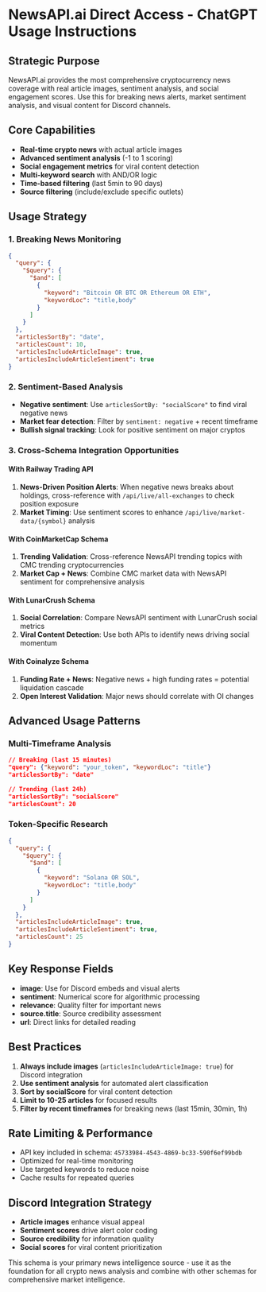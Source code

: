 # NewsAPI.ai Direct Access - ChatGPT Usage Instructions

## Strategic Purpose
NewsAPI.ai provides the most comprehensive cryptocurrency news coverage with real article images, sentiment analysis, and social engagement scores. Use this for breaking news alerts, market sentiment analysis, and visual content for Discord channels.

## Core Capabilities
- **Real-time crypto news** with actual article images
- **Advanced sentiment analysis** (-1 to 1 scoring)
- **Social engagement metrics** for viral content detection
- **Multi-keyword search** with AND/OR logic
- **Time-based filtering** (last 5min to 90 days)
- **Source filtering** (include/exclude specific outlets)

## Usage Strategy

### 1. Breaking News Monitoring
```json
{
  "query": {
    "$query": {
      "$and": [
        {
          "keyword": "Bitcoin OR BTC OR Ethereum OR ETH",
          "keywordLoc": "title,body"
        }
      ]
    }
  },
  "articlesSortBy": "date",
  "articlesCount": 10,
  "articlesIncludeArticleImage": true,
  "articlesIncludeArticleSentiment": true
}
```

### 2. Sentiment-Based Analysis
- **Negative sentiment**: Use `articlesSortBy: "socialScore"` to find viral negative news
- **Market fear detection**: Filter by `sentiment: negative` + recent timeframe
- **Bullish signal tracking**: Look for positive sentiment on major cryptos

### 3. Cross-Schema Integration Opportunities

#### With Railway Trading API
1. **News-Driven Position Alerts**: When negative news breaks about holdings, cross-reference with `/api/live/all-exchanges` to check position exposure
2. **Market Timing**: Use sentiment scores to enhance `/api/live/market-data/{symbol}` analysis

#### With CoinMarketCap Schema
1. **Trending Validation**: Cross-reference NewsAPI trending topics with CMC trending cryptocurrencies
2. **Market Cap + News**: Combine CMC market data with NewsAPI sentiment for comprehensive analysis

#### With LunarCrush Schema
1. **Social Correlation**: Compare NewsAPI sentiment with LunarCrush social metrics
2. **Viral Content Detection**: Use both APIs to identify news driving social momentum

#### With Coinalyze Schema
1. **Funding Rate + News**: Negative news + high funding rates = potential liquidation cascade
2. **Open Interest Validation**: Major news should correlate with OI changes

## Advanced Usage Patterns

### Multi-Timeframe Analysis
```json
// Breaking (last 15 minutes)
"query": {"keyword": "your_token", "keywordLoc": "title"}
"articlesSortBy": "date"

// Trending (last 24h)  
"articlesSortBy": "socialScore"
"articlesCount": 20
```

### Token-Specific Research
```json
{
  "query": {
    "$query": {
      "$and": [
        {
          "keyword": "Solana OR SOL",
          "keywordLoc": "title,body"
        }
      ]
    }
  },
  "articlesIncludeArticleImage": true,
  "articlesIncludeArticleSentiment": true,
  "articlesCount": 25
}
```

## Key Response Fields
- **image**: Use for Discord embeds and visual alerts
- **sentiment**: Numerical score for algorithmic processing
- **relevance**: Quality filter for important news
- **source.title**: Source credibility assessment
- **url**: Direct links for detailed reading

## Best Practices
1. **Always include images** (`articlesIncludeArticleImage: true`) for Discord integration
2. **Use sentiment analysis** for automated alert classification
3. **Sort by socialScore** for viral content detection
4. **Limit to 10-25 articles** for focused results
5. **Filter by recent timeframes** for breaking news (last 15min, 30min, 1h)

## Rate Limiting & Performance
- API key included in schema: `45733984-4543-4869-bc33-590f6ef99bdb`
- Optimized for real-time monitoring
- Use targeted keywords to reduce noise
- Cache results for repeated queries

## Discord Integration Strategy
- **Article images** enhance visual appeal
- **Sentiment scores** drive alert color coding
- **Source credibility** for information quality
- **Social scores** for viral content prioritization

This schema is your primary news intelligence source - use it as the foundation for all crypto news analysis and combine with other schemas for comprehensive market intelligence.